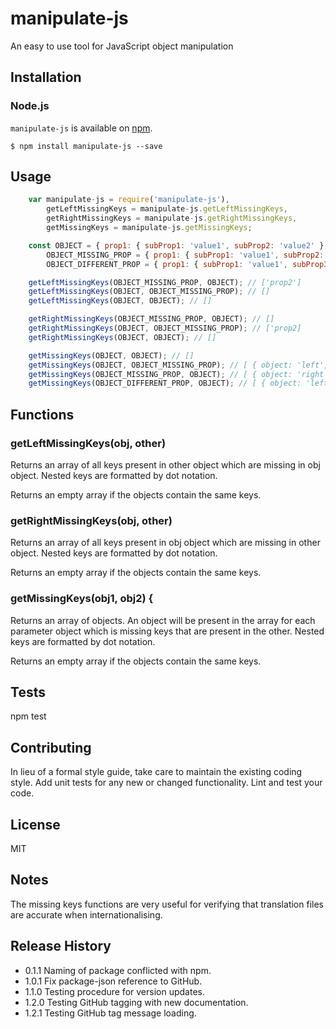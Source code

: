 # manipulate-js
An easy to use tool for JavaScript object manipulation

## Installation

### Node.js

`manipulate-js` is available on [npm](http://npmjs.org).

    $ npm install manipulate-js --save

## Usage

```javascript
    var manipulate-js = require('manipulate-js'),
        getLeftMissingKeys = manipulate-js.getLeftMissingKeys,
        getRightMissingKeys = manipulate-js.getRightMissingKeys,
        getMissingKeys = manipulate-js.getMissingKeys;

    const OBJECT = { prop1: { subProp1: 'value1', subProp2: 'value2' }, prop2: 'value2' },
        OBJECT_MISSING_PROP = { prop1: { subProp1: 'value1', subProp2: 'value2' } },
        OBJECT_DIFFERENT_PROP = { prop1: { subProp1: 'value1', subProp3: 'value2' }, prop2: 'value2' };

    getLeftMissingKeys(OBJECT_MISSING_PROP, OBJECT); // ['prop2']
    getLeftMissingKeys(OBJECT, OBJECT_MISSING_PROP); // []
    getLeftMissingKeys(OBJECT, OBJECT); // []

    getRightMissingKeys(OBJECT_MISSING_PROP, OBJECT); // []
    getRightMissingKeys(OBJECT, OBJECT_MISSING_PROP); // ['prop2]
    getRightMissingKeys(OBJECT, OBJECT); // []

    getMissingKeys(OBJECT, OBJECT); // []
    getMissingKeys(OBJECT, OBJECT_MISSING_PROP); // [ { object: 'left', missingKeys: ['prop2'] } ]
    getMissingKeys(OBJECT_MISSING_PROP, OBJECT); // [ { object: 'right', missingKeys: ['prop2'] } ]
    getMissingKeys(OBJECT_DIFFERENT_PROP, OBJECT); // [ { object: 'left', missingKeys: ['prop1.subProp2'] }, { object: 'right', missingKeys: ['prop1.subProp3'] } ]
```

## Functions

### getLeftMissingKeys(obj, other)

Returns an array of all keys present in other object which are missing in obj object.
Nested keys are formatted by dot notation.

Returns an empty array if the objects contain the same keys.
    
### getRightMissingKeys(obj, other)

Returns an array of all keys present in obj object which are missing in other object.
Nested keys are formatted by dot notation.

Returns an empty array if the objects contain the same keys.
    
### getMissingKeys(obj1, obj2) {

Returns an array of objects. An object will be present in the array for each parameter object which is missing keys that are present in the other.
Nested keys are formatted by dot notation.

Returns an empty array if the objects contain the same keys.

## Tests

  npm test

## Contributing

In lieu of a formal style guide, take care to maintain the existing coding style.
Add unit tests for any new or changed functionality. Lint and test your code.

## License

MIT

## Notes

The missing keys functions are very useful for verifying that translation files are accurate when internationalising.

## Release History

* 0.1.1 Naming of package conflicted with npm.
* 1.0.1 Fix package-json reference to GitHub.
* 1.1.0 Testing procedure for version updates.
* 1.2.0 Testing GitHub tagging with new documentation.
* 1.2.1 Testing GitHub tag message loading.
